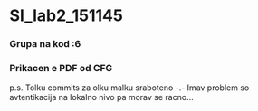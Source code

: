# SI_lab2_151145

### Grupa na kod :6
### Prikacen e PDF od CFG

p.s. Tolku commits za olku malku sraboteno -.- Imav problem so avtentikacija na lokalno nivo pa morav se racno...
